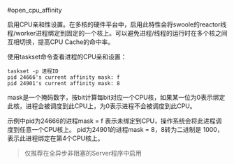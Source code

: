 #open_cpu_affinity

启用CPU亲和性设置。在多核的硬件平台中，启用此特性会将swoole的reactor线程/worker进程绑定到固定的一个核上。可以避免进程/线程的运行时在多个核之间互相切换，提高CPU Cache的命中率。

使用taskset命令查看进程的CPU亲和设置：
```shell
taskset -p 进程ID
pid 24666's current affinity mask: f
pid 24901's current affinity mask: 8
```

mask是一个掩码数字，按bit计算每bit对应一个CPU核，如果某一位为0表示绑定此核，进程会被调度到此CPU上，为0表示进程不会被调度到此CPU。 

示例中pid为24666的进程mask = f 表示未绑定到CPU，操作系统会将此进程调度到任意一个CPU核上。
pid为24901的进程mask = 8，8转为二进制是 1000，表示此进程绑定在第4个CPU核上。 

> 仅推荐在全异步非阻塞的Server程序中启用  